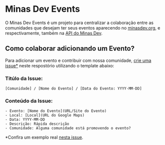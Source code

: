 # Minas Dev Events

O Minas Dev Events é um projeto para centralizar a colaboração entre as comunidades que desejam ter seus eventos aparecendo no [minasdev.org](https://minasdev.org), e respectivamente, também na [API do Minas Dev](https://github.com/minasdev/api.minasdev.org).

## Como colaborar adicionando um Evento?

Para adicionar um evento e contribuir com nossa comunidade, [crie uma issue\*](https://github.com/minasdev/minasdev-events/issues/new) neste respostório utilizando o template abaixo:

### Titúlo da Issue:
```
[Comunidade] / [Nome do Evento] / [Data do Evento: YYYY-MM-DD]
```

### Conteúdo da Issue:
```
- Evento: [Nome do Evento](URL/Site do Evento)
- Local: [Local](URL do Google Maps)
- Data: YYYY-MM-DD
- Descrição: Rápida descrição
- Comunidade: Alguma comunidade está promovendo o evento?
```

\*Confira um exemplo real [nesta issue](https://github.com/minasdev/minasdev-events/issues/15).
